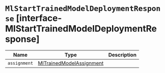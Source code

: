 # `MlStartTrainedModelDeploymentResponse` [interface-MlStartTrainedModelDeploymentResponse]

| Name | Type | Description |
| - | - | - |
| `assignment` | [MlTrainedModelAssignment](./MlTrainedModelAssignment.md) | &nbsp; |
